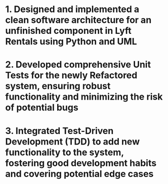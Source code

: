 # 1. Designed and implemented a clean software architecture for an unfinished component in Lyft Rentals using Python and UML
# 2. Developed comprehensive Unit Tests for the newly Refactored system, ensuring robust functionality and minimizing the risk of potential bugs
# 3. Integrated Test-Driven Development (TDD) to add new functionality to the system, fostering good development habits and covering potential edge cases

